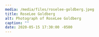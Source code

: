 ```yaml
---
media: /media/files/roselee-goldberg.jpeg
title: RoseLee Goldberg
alt: Photograph of RoseLee Goldberg
caption: ""
date: 2020-05-15 17:30:00 -0500
---
```

